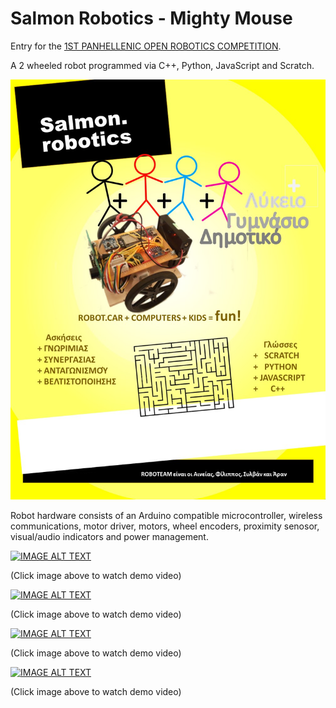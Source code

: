 # Salmon Robotics - Mighty Mouse

Entry for the [1ST PANHELLENIC OPEN ROBOTICS COMPETITION](https://robotics.ellak.gr/).

A 2 wheeled robot programmed via C++, Python, JavaScript and Scratch.

![Main Image](salmonrobotics.poster.png)

Robot hardware consists of an Arduino compatible microcontroller, wireless communications, motor driver, motors, wheel encoders, proximity senosor, visual/audio indicators and power management.

[![IMAGE ALT TEXT](http://img.youtube.com/vi/69kufSKBoBE/0.jpg)](http://www.youtube.com/watch?v=69kufSKBoBE "Salmon Robotics - Mighty Mouse")

(Click image above to watch demo video)

[![IMAGE ALT TEXT](http://img.youtube.com/vi/3aY7d4Hk-YI/0.jpg)](http://www.youtube.com/watch?v=3aY7d4Hk-YI "Salmon Robotics - Mighty Mouse Video 1")

(Click image above to watch demo video)

[![IMAGE ALT TEXT](http://img.youtube.com/vi/aDxYluPFX00/0.jpg)](http://www.youtube.com/watch?v=aDxYluPFX00 "Salmon Robotics - Mighty Mouse Video 2")

(Click image above to watch demo video)

[![IMAGE ALT TEXT](http://img.youtube.com/vi/_ED90WGzHCc/0.jpg)](http://www.youtube.com/watch?v=_ED90WGzHCc "Salmon Robotics - Mighty Mouse Video 3")

(Click image above to watch demo video)